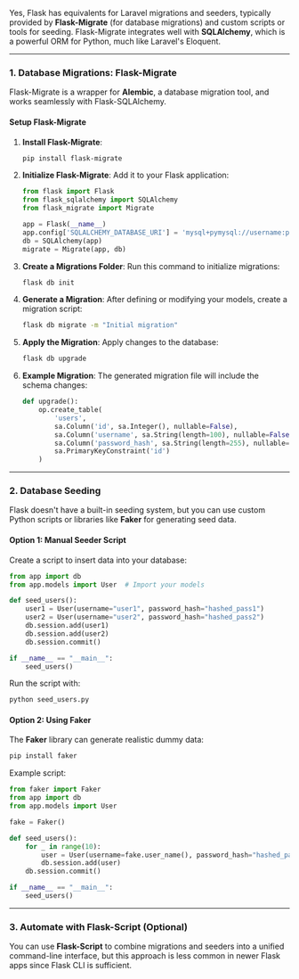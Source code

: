 Yes, Flask has equivalents for Laravel migrations and seeders, typically provided by **Flask-Migrate** (for database migrations) and custom scripts or tools for seeding. Flask-Migrate integrates well with **SQLAlchemy**, which is a powerful ORM for Python, much like Laravel's Eloquent.

---

### **1. Database Migrations: Flask-Migrate**
Flask-Migrate is a wrapper for **Alembic**, a database migration tool, and works seamlessly with Flask-SQLAlchemy.

#### **Setup Flask-Migrate**
1. **Install Flask-Migrate**:
   ```bash
   pip install flask-migrate
   ```

2. **Initialize Flask-Migrate**:
   Add it to your Flask application:
   ```python
   from flask import Flask
   from flask_sqlalchemy import SQLAlchemy
   from flask_migrate import Migrate

   app = Flask(__name__)
   app.config['SQLALCHEMY_DATABASE_URI'] = 'mysql+pymysql://username:password@localhost/db_name'
   db = SQLAlchemy(app)
   migrate = Migrate(app, db)
   ```

3. **Create a Migrations Folder**:
   Run this command to initialize migrations:
   ```bash
   flask db init
   ```

4. **Generate a Migration**:
   After defining or modifying your models, create a migration script:
   ```bash
   flask db migrate -m "Initial migration"
   ```

5. **Apply the Migration**:
   Apply changes to the database:
   ```bash
   flask db upgrade
   ```

6. **Example Migration**:
   The generated migration file will include the schema changes:
   ```python
   def upgrade():
       op.create_table(
           'users',
           sa.Column('id', sa.Integer(), nullable=False),
           sa.Column('username', sa.String(length=100), nullable=False),
           sa.Column('password_hash', sa.String(length=255), nullable=False),
           sa.PrimaryKeyConstraint('id')
       )
   ```

---

### **2. Database Seeding**
Flask doesn't have a built-in seeding system, but you can use custom Python scripts or libraries like **Faker** for generating seed data.

#### **Option 1: Manual Seeder Script**
Create a script to insert data into your database:
```python
from app import db
from app.models import User  # Import your models

def seed_users():
    user1 = User(username="user1", password_hash="hashed_pass1")
    user2 = User(username="user2", password_hash="hashed_pass2")
    db.session.add(user1)
    db.session.add(user2)
    db.session.commit()

if __name__ == "__main__":
    seed_users()
```
Run the script with:
```bash
python seed_users.py
```

#### **Option 2: Using Faker**
The **Faker** library can generate realistic dummy data:
```bash
pip install faker
```
Example script:
```python
from faker import Faker
from app import db
from app.models import User

fake = Faker()

def seed_users():
    for _ in range(10):
        user = User(username=fake.user_name(), password_hash="hashed_password")
        db.session.add(user)
    db.session.commit()

if __name__ == "__main__":
    seed_users()
```

---

### **3. Automate with Flask-Script (Optional)**
You can use **Flask-Script** to combine migrations and seeders into a unified command-line interface, but this approach is less common in newer Flask apps since Flask CLI is sufficient.
